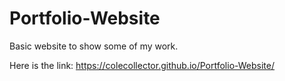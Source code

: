 # Portfolio-Website

Basic website to show some of my work.

Here is the link: https://colecollector.github.io/Portfolio-Website/